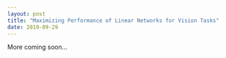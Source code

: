 ```yaml
---
layout: post
title: "Maximizing Performance of Linear Networks for Vision Tasks"
date: 2019-09-29
---
```

More coming soon...
